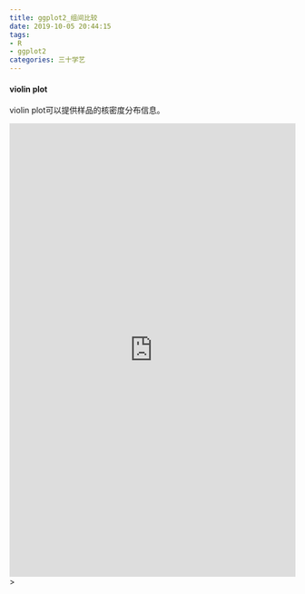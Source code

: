 ```yaml
---
title: ggplot2_组间比较
date: 2019-10-05 20:44:15
tags:
- R
- ggplot2
categories: 三十学艺
---
```


#### violin plot

violin plot可以提供样品的核密度分布信息。

<iframe width='100%' scolling=no height="800" frameborder="0" src='https://tewangchao213.github.io/violin_plot.html'></iframe>>